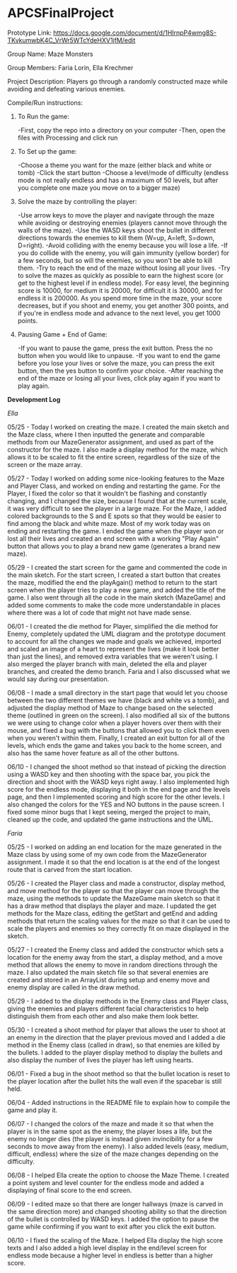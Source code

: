 # APCSFinalProject

Prototype Link: https://docs.google.com/document/d/1HIrnpP4wmg8S-TKvkumwbK4C_VrWr5WTcYdeHXV1jfM/edit

Group Name: Maze Monsters

Group Members: Faria Lorin, Ella Krechmer

Project Description: Players go through a randomly constructed maze while avoiding and defeating various enemies.

Compile/Run instructions:

  1. To Run the game:

      -First, copy the repo into a directory on your computer
      -Then, open the files with Processing and click run

  2. To Set up the game:

      -Choose a theme you want for the maze (either black and white or tomb)
      -Click the start button
      -Choose a level/mode of difficulty (endless mode is not really endless and has a maximum of 50 levels, but after you complete one maze you move on to a bigger maze)

  3. Solve the maze by controlling the player:

      -Use arrow keys to move the player and navigate through the maze while avoiding or destroying enemies (players cannot move through the walls of the maze).
      -Use the WASD keys shoot the bullet in different directions towards the enemies to kill them (W=up, A=left, S=down, D=right).
      -Avoid colliding with the enemy because you will lose a life.
      -If you do collide with the enemy, you will gain immunity (yellow border) for a few seconds, but so will the enemies, so you won't be able to kill them.
      -Try to reach the end of the maze without losing all your lives.
      -Try to solve the mazes as quickly as possible to earn the highest score (or get to the highest level if in endless mode). For easy level, the beginning score is 10000, for medium it is 20000, for difficult it is 30000, and for endless it is 200000. As you spend more time in the maze, your score decreases, but if you shoot and enemy, you get another 300 points, and if you're in endless mode and advance to the next level, you get 1000 points.

  4. Pausing Game + End of Game:

      -If you want to pause the game, press the exit button. Press the no button when you would like to unpause.
      -If you want to end the game before you lose your lives or solve the maze, you can press the exit button, then the yes button to confirm your choice.
      -After reaching the end of the maze or losing all your lives, click play again if you want to play again.

__Development Log__

_Ella_

05/25 - Today I worked on creating the maze. I created the main sketch and the Maze class, where I then inputted the generate and comparable methods from our MazeGenerator assignment, and used as part of the constructor for the maze. I also made a display method for the maze, which allows it to be scaled to fit the entire screen, regardless of the size of the screen or the maze array.


05/27 - Today I worked on adding some nice-looking features to the Maze and Player Class, and worked on ending and restarting the game. For the Player, I fixed the color so that it wouldn't be flashing and constantly changing, and I changed the size, because I found that at the current scale, it was very difficult to see the player in a large maze. For the Maze, I added colored backgrounds to the S and E spots so that they would be easier to find among the black and white maze. Most of my work today was on ending and restarting the game. I ended the game when the player won or lost all their lives and created an end screen with a working "Play Again" button that allows you to play a brand new game (generates a brand new maze).

05/29 - I created the start screen for the game and commented the code in the main sketch. For the start screen, I created a start button that creates the maze, modified the end the playAgain() method to return to the start screen when the player tries to play a new game, and added the title of the game. I also went through all the code in the main sketch (MazeGame) and added some comments to make the code more understandable in places where there was a lot of code that might not have made sense.

06/01 - I created the die method for Player, simplified the die method for Enemy, completely updated the UML diagram and the prototype document to account for all the changes we made and goals we achieved, imported and scaled an image of a heart to represent the lives (make it look better than just the lines), and removed extra variables that we weren't using. I also merged the player branch with main, deleted the ella and player branches, and created the demo branch. Faria and I also discussed what we would say during our presentation.

06/08 - I made a small directory in the start page that would let you choose between the two different themes we have (black and white vs a tomb), and adjusted the display method of Maze to change based on the selected theme (outlined in green on the screen). I also modified all six of the buttons we were using to change color when a player hovers over them with their mouse, and fixed a bug with the buttons that allowed you to click them even when you weren't within them. Finally, I created an exit button for all of the levels, which ends the game and takes you back to the home screen, and also has the same hover feature as all of the other buttons.

06/10 - I changed the shoot method so that instead of picking the direction using a WASD key and then shooting with the space bar, you pick the direction and shoot with the WASD keys right away. I also implemented high score for the endless mode, displaying it both in the end page and the levels page, and then I implemented scoring and high score for the other levels. I also changed the colors for the YES and NO buttons in the pause screen. I fixed some minor bugs that I kept seeing, merged the project to main, cleaned up the code, and updated the game instructions and the UML.


_Faria_

05/25 - I worked on adding an end location for the maze generated in the Maze class by using some of my own code from the MazeGenerator assignment. I made it so that the end location is at the end of the longest route that is carved from the start location.


05/26 - I created the Player class and made a constructor, display method, and move method for the player so that the player can move through the maze, using the methods to update the MazeGame main sketch so that it has a draw method that displays the player and maze. I updated the get methods for the Maze class, editing the getStart and getEnd and adding methods that return the scaling values for the maze so that it can be used to scale the players and enemies so they correctly fit on maze displayed in the sketch.


05/27 - I created the Enemy class and added the constructor which sets a location for the enemy away from the start, a display method, and a move method that allows the enemy to move in random directions through the maze. I also updated the main sketch file so that several enemies are created and stored in an ArrayList during setup and enemy move and enemy display are called in the draw method.


05/29 - I added to the display methods in the Enemy class and Player class, giving the enemies and players different facial characteristics to help distinguish them from each other and also make them look better.


05/30 - I created a shoot method for player that allows the user to shoot at an enemy in the direction that the player previous moved and I added a die method in the Enemy class (called in draw), so that enemies are killed by the bullets. I added to the player display method to display the bullets and also display the number of lives the player has left using hearts.


06/01 - Fixed a bug in the shoot method so that the bullet location is reset to the player location after the bullet hits the wall even if the spacebar is still held.


06/04 - Added instructions in the README file to explain how to compile the game and play it.


06/07 - I changed the colors of the maze and made it so that when the player is in the same spot as the enemy, the player loses a life, but the enemy no longer dies (the player is instead given invincibility for a few seconds to move away from the enemy). I also added levels (easy, medium, difficult, endless) where the size of the maze changes depending on the difficulty.


06/08 - I helped Ella create the option to choose the Maze Theme. I created a point system and level counter for the endless mode and added a displaying of final score to the end screen.


06/09 - I edited maze so that there are longer hallways (maze is carved in the same direction more) and changed shooting ability so that the direction of the bullet is controlled by WASD keys. I added the option to pause the game while confirming if you want to exit after you click the exit button.


06/10 - I fixed the scaling of the Maze. I helped Ella display the high score texts and I also added a high level display in the end/level screen for endless mode because a higher level in endless is better than a higher score.
